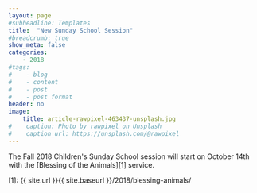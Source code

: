 ```yaml
---
layout: page
#subheadline: Templates
title:  "New Sunday School Session"
#breadcrumb: true
show_meta: false
categories:
    - 2018
#tags:
#    - blog
#    - content
#    - post
#    - post format
header: no
image:
    title: article-rawpixel-463437-unsplash.jpg
#    caption: Photo by rawpixel on Unsplash
#    caption_url: https://unsplash.com/@rawpixel
---
```

The Fall 2018 Children's Sunday School session will start on October 14th with the [Blessing of the Animals][1] service.

 [1]: {{ site.url }}{{ site.baseurl }}/2018/blessing-animals/
